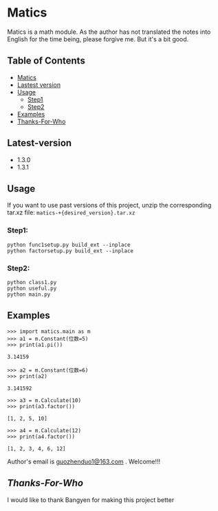 # Matics
Matics is a math module. As the author has not translated the notes into English for the time being, please forgive me. But it's a bit good.

## Table of Contents
- [Matics](#Matics)
- [Lastest version](#Lastest-version)
- [Usage](#Usage)
  - [Step1](#Step1)
  - [Step2](#Step2)
- [Examples](#Examples)
- [Thanks-For-Who](#Thanks-For-Who)

## Latest-version
* 1.3.0
* 1.3.1
## Usage
If you want to use past versions of this project, unzip the corresponding tar.xz file: `matics-+{desired_version}.tar.xz`
### Step1:
```
python func1setup.py build_ext --inplace
python factorsetup.py build_ext --inplace
```
### Step2:
```
python class1.py
python useful.py
python main.py
```
## Examples
```
>>> import matics.main as m 
>>> a1 = m.Constant(位数=5)
>>> print(a1.pi())

3.14159

>>> a2 = m.Constant(位数=6)
>>> print(a2)

3.141592

>>> a3 = m.Calculate(10)
>>> print(a3.factor())

[1, 2, 5, 10]

>>> a4 = m.Calculate(12)
>>> print(a4.factor())

[1, 2, 3, 4, 6, 12]
```
Author's email is guozhenduo1@163.com . Welcome!!!
## *Thanks-For-Who*
I would like to thank Bangyen for making this project better

